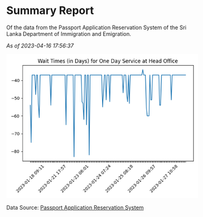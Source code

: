 # Summary Report

Of the data from the Passport Application Reservation System of the Sri Lanka Department of Immigration and Emigration.

*As of 2023-04-16 17:56:37*

![Wait Time Chart](summary.wait_time_chart.png)

Data Source: [Passport Application Reservation System](https://eservices.immigration.gov.lk:8443/appointment/pages/reservationApplication.xhtml)